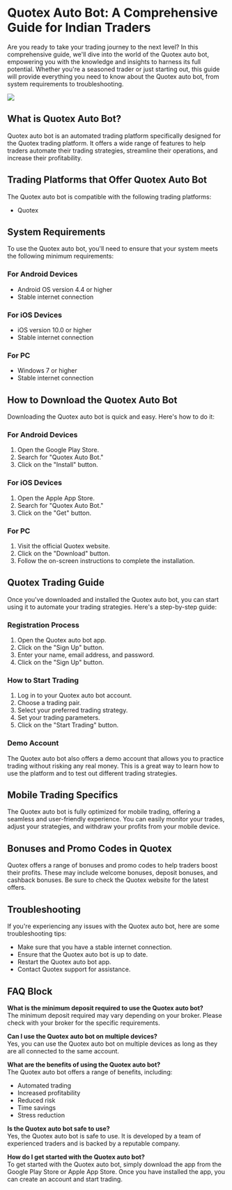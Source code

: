 # Quotex Auto Bot: A Comprehensive Guide for Indian Traders

Are you ready to take your trading journey to the next level? In this
comprehensive guide, we\'ll dive into the world of the Quotex auto bot,
empowering you with the knowledge and insights to harness its full
potential. Whether you\'re a seasoned trader or just starting out, this
guide will provide everything you need to know about the Quotex auto
bot, from system requirements to troubleshooting.

[![](https://static.quotex.io/files/4_en/300_250.jpg)](https://traff.sbs/brokerqxlid)

## What is Quotex Auto Bot?

Quotex auto bot is an automated trading platform specifically designed
for the Quotex trading platform. It offers a wide range of features to
help traders automate their trading strategies, streamline their
operations, and increase their profitability.

## Trading Platforms that Offer Quotex Auto Bot

The Quotex auto bot is compatible with the following trading platforms:

-   Quotex

## System Requirements

To use the Quotex auto bot, you\'ll need to ensure that your system
meets the following minimum requirements:

### For Android Devices

-   Android OS version 4.4 or higher
-   Stable internet connection

### For iOS Devices

-   iOS version 10.0 or higher
-   Stable internet connection

### For PC

-   Windows 7 or higher
-   Stable internet connection

## How to Download the Quotex Auto Bot

Downloading the Quotex auto bot is quick and easy. Here\'s how to do it:

### For Android Devices

1.  Open the Google Play Store.
2.  Search for "Quotex Auto Bot."
3.  Click on the "Install" button.

### For iOS Devices

1.  Open the Apple App Store.
2.  Search for "Quotex Auto Bot."
3.  Click on the "Get" button.

### For PC

1.  Visit the official Quotex website.
2.  Click on the "Download" button.
3.  Follow the on-screen instructions to complete the installation.

## Quotex Trading Guide

Once you\'ve downloaded and installed the Quotex auto bot, you can start
using it to automate your trading strategies. Here\'s a step-by-step
guide:

### Registration Process

1.  Open the Quotex auto bot app.
2.  Click on the "Sign Up" button.
3.  Enter your name, email address, and password.
4.  Click on the "Sign Up" button.

### How to Start Trading

1.  Log in to your Quotex auto bot account.
2.  Choose a trading pair.
3.  Select your preferred trading strategy.
4.  Set your trading parameters.
5.  Click on the "Start Trading" button.

### Demo Account

The Quotex auto bot also offers a demo account that allows you to
practice trading without risking any real money. This is a great way to
learn how to use the platform and to test out different trading
strategies.

## Mobile Trading Specifics

The Quotex auto bot is fully optimized for mobile trading, offering a
seamless and user-friendly experience. You can easily monitor your
trades, adjust your strategies, and withdraw your profits from your
mobile device.

## Bonuses and Promo Codes in Quotex

Quotex offers a range of bonuses and promo codes to help traders boost
their profits. These may include welcome bonuses, deposit bonuses, and
cashback bonuses. Be sure to check the Quotex website for the latest
offers.

## Troubleshooting

If you\'re experiencing any issues with the Quotex auto bot, here are
some troubleshooting tips:

-   Make sure that you have a stable internet connection.
-   Ensure that the Quotex auto bot is up to date.
-   Restart the Quotex auto bot app.
-   Contact Quotex support for assistance.

## FAQ Block

**What is the minimum deposit required to use the Quotex auto bot?**\
The minimum deposit required may vary depending on your broker. Please
check with your broker for the specific requirements.

**Can I use the Quotex auto bot on multiple devices?**\
Yes, you can use the Quotex auto bot on multiple devices as long as they
are all connected to the same account.

**What are the benefits of using the Quotex auto bot?**\
The Quotex auto bot offers a range of benefits, including:

-   Automated trading
-   Increased profitability
-   Reduced risk
-   Time savings
-   Stress reduction

**Is the Quotex auto bot safe to use?**\
Yes, the Quotex auto bot is safe to use. It is developed by a team of
experienced traders and is backed by a reputable company.

**How do I get started with the Quotex auto bot?**\
To get started with the Quotex auto bot, simply download the app from
the Google Play Store or Apple App Store. Once you have installed the
app, you can create an account and start trading.

